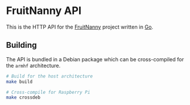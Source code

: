 # FruitNanny API

This is the HTTP API for the [FruitNanny](https://fruitnanny.github.io/)
project written in [Go](https://golang.org/).


## Building

The API is bundled in a Debian package which can be cross-compiled for the
`armhf` architecture.

```bash
# Build for the host architecture
make build

# Cross-compile for Raspberry Pi
make crossdeb
```
